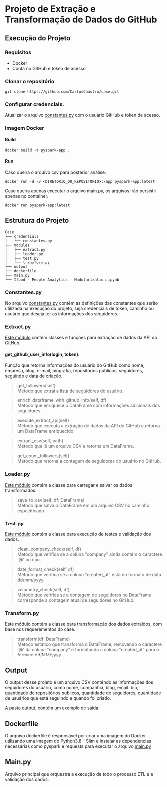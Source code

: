 ﻿# Projeto de Extração e Transformação de Dados do GitHub

## Execução do Projeto

### Requisitos
 - Docker
 - Conta no GitHub e token de acesso

### Clonar o repositório

```
git clone https://github.com/CarlosCaastro/case.git
```

### Configurar credenciais.

Atualizar o arquivo [constantes.py](/credentials/constantes.py) com o usuário GitHub e token de acesso.

### Imagem Docker
#### Build
```
docker build -t pyspark-app .
```

#### Run 
Caso queira o arquivo csv para posterior análise.
```
docker run -d -v <DIRETORIO_DO_REPOSITORIO>:/app pyspark-app:latest
```

Caso queira apenas executar o arquivo main.py, os arquivos irão persistir apenas no container.
```
docker run pyspark-app:latest
```

## Estrutura do Projeto
```
Case
├── credentials
│   └── constantes.py
├── modules
│   ├── extract.py
│   ├── loader.py
│   ├── test.py
│   └── transform.py
├── output
├── dockerfile
├── main.py
└── Ifood - People Analytics - Modularization.ipynb
```

### Constantes.py
No arquivo [constantes.py](/credentials/constantes.py) contém as definições das constantes que serão utilizada na execução do projeto, seja credenciais de token, caminho ou usuário que deseja ter as informações dos seguidores.

### Extract.py

[Este módulo](/modules/extract.py) contém classes e funções para extração de dados da API do GitHub.

#### get_github_user_info(login, token):
Função que retorna informações do usuário do GitHub como nome, empresa, blog, e-mail, biografia, repositórios públicos, seguidores, seguindo e data de criação.

> get_followers(self)   
Método que extrai a lista de seguidores do usuário.

> enrich_dataframe_with_github_info(self, df)  
Método que enriquece o DataFrame com informações adicionais dos seguidores.

> execute_extract_api(self)  
Método que executa a extração de dados da API do GitHub e retorna um DataFrame enriquecido.

> extract_csv(self, path)  
Método que lê um arquivo CSV e retorna um DataFrame.

> get_count_followers(self)  
Método que retorna a contagem de seguidores do usuário no GitHub.

### Loader.py
[Este módulo](/modules/loader.py) contém a classe para carregar e salvar os dados transformados.

> save_to_csv(self, df: DataFrame)  
Método que salva o DataFrame em um arquivo CSV no caminho especificado.

### Test.py
[Este módulo](/modules/test.py) contém a classe para execução de testes e validação dos dados.

> clean_company_check(self, df)  
Método que verifica se a coluna "company" ainda contém o caractere '@' ou não.

> date_format_check(self, df)  
Método que verifica se a coluna "created_at" está no formato de data dd/mm/yyyy.

> volumetry_check(self, df)   
Método que verifica se a contagem de seguidores no DataFrame corresponde à contagem atual de seguidores no GitHub.

### Transform.py
Este módulo contém a classe para transformação dos dados extraídos, com base nos requerementos do case.

> transform(df: DataFrame)   
Método estático que transforma o DataFrame, removendo o caractere '@' da coluna "company" e formatando a coluna "created_at" para o formato dd/MM/yyyy.

## Output
O output desse projeto é um arquivo CSV conténdo as informações dos seguidores do usuário, como nome, companhia, blog, email. bio, quantidade de repositórios publicos, quantidade de seguidores, quantidade de usuários que está seguindo e quando foi criado.

A pasta [output](/output/), contém um exemplo de saída.


## Dockerfile
O arquivo dockerfile é responsável por criar uma imagem do Docker utilizando uma imagem do Python3.8 - Slim e instalar as dependencias necessárias como pyspark e requests para executar o arquivo [main.py](/main.py)

## Main.py
Arquivo principal que orquestra a execução de todo o processo ETL e a validação dos dados.




